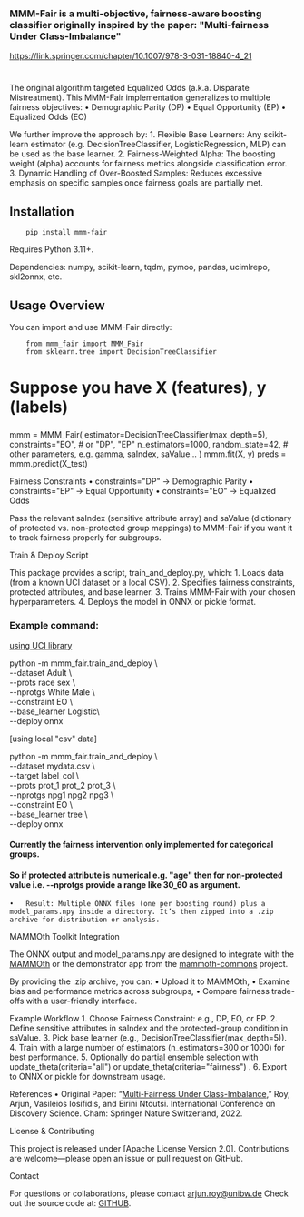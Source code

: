 ### MMM-Fair is a multi-objective, fairness-aware boosting classifier originally inspired by the paper: "Multi-fairness Under Class-Imbalance"
https://link.springer.com/chapter/10.1007/978-3-031-18840-4_21
#

The original algorithm targeted Equalized Odds (a.k.a. Disparate Mistreatment). This MMM-Fair implementation generalizes to multiple fairness objectives:
	•	Demographic Parity (DP)
	•	Equal Opportunity (EP)
	•	Equalized Odds (EO)

We further improve the approach by:
	1.	Flexible Base Learners: Any scikit-learn estimator (e.g. DecisionTreeClassifier, LogisticRegression, MLP) can be used as the base learner.
	2.	Fairness-Weighted Alpha: The boosting weight (alpha) accounts for fairness metrics alongside classification error.
	3.	Dynamic Handling of Over-Boosted Samples: Reduces excessive emphasis on specific samples once fairness goals are partially met.


## Installation

		pip install mmm-fair

Requires Python 3.11+.

Dependencies: numpy, scikit-learn, tqdm, pymoo, pandas, ucimlrepo, skl2onnx, etc.

## Usage Overview

You can import and use MMM-Fair directly:

		from mmm_fair import MMM_Fair 
		from sklearn.tree import DecisionTreeClassifier

# Suppose you have X (features), y (labels)
### 
mmm = MMM_Fair(
    estimator=DecisionTreeClassifier(max_depth=5),
    constraints="EO",        # or "DP", "EP"
    n_estimators=1000,
    random_state=42,
    # other parameters, e.g. gamma, saIndex, saValue...
)
mmm.fit(X, y)
preds = mmm.predict(X_test)

Fairness Constraints
	•	constraints="DP" → Demographic Parity
	•	constraints="EP" → Equal Opportunity
	•	constraints="EO" → Equalized Odds

Pass the relevant saIndex (sensitive attribute array) and saValue (dictionary of protected vs. non-protected group mappings) to MMM-Fair if you want it to track fairness properly for subgroups.

Train & Deploy Script

This package provides a script, train_and_deploy.py, which:
	1.	Loads data (from a known UCI dataset or a local CSV).
	2.	Specifies fairness constraints, protected attributes, and base learner.
	3.	Trains MMM-Fair with your chosen hyperparameters.
	4.	Deploys the model in ONNX or pickle format.

### Example command:

[using UCI library](https://archive.ics.uci.edu)

python -m mmm_fair.train_and_deploy \\ \
  --dataset Adult \\ \
  --prots race sex \\ \
  --nprotgs White Male \\ \
  --constraint EO \\ \
  --base_learner Logistic\\ \
  --deploy onnx

[using local "csv" data]

python -m mmm_fair.train_and_deploy \\ \
  --dataset mydata.csv \\ \
  --target label_col \\ \
  --prots prot_1 prot_2 prot_3 \\ \
  --nprotgs npg1 npg2 npg3 \\ \
  --constraint EO \\ \
  --base_learner tree \\ \
  --deploy onnx

#### Currently the fairness intervention only implemented for categorical groups. 
#### So if protected attribute is numerical e.g. "age" then for non-protected value i.e. --nprotgs provide a range like 30_60 as argument. 


	•	Result: Multiple ONNX files (one per boosting round) plus a model_params.npy inside a directory. It’s then zipped into a .zip archive for distribution or analysis.

MAMMOth Toolkit Integration

The ONNX output and model_params.npy are designed to integrate with the [MAMMOth](https://github.com/mammoth-eu/mammoth-toolkit-releases) or the demonstrator app from the [mammoth-commons](https://github.com/mammoth-eu/mammoth-toolkit-releases) project.

By providing the .zip archive, you can:
	•	Upload it to MAMMOth,
	•	Examine bias and performance metrics across subgroups,
	•	Compare fairness trade-offs with a user-friendly interface.

Example Workflow
	1.	Choose Fairness Constraint: e.g., DP, EO, or EP.
	2.	Define sensitive attributes in saIndex and the protected-group condition in saValue.
	3.	Pick base learner (e.g., DecisionTreeClassifier(max_depth=5)).
	4.	Train with a large number of estimators (n_estimators=300 or 1000) for best performance.
	5.	Optionally do partial ensemble selection with update_theta(criteria="all") or update_theta(criteria="fairness") .
	6.	Export to ONNX or pickle for downstream usage.

References
	•	Original Paper:
“[Multi-Fairness Under Class-Imbalance](https://link.springer.com/chapter/10.1007/978-3-031-18840-4_21),”  Roy, Arjun, Vasileios Iosifidis, and Eirini Ntoutsi. International Conference on Discovery Science. Cham: Springer Nature Switzerland, 2022.


License & Contributing

This project is released under [Apache License Version 2.0].
Contributions are welcome—please open an issue or pull request on GitHub.

Contact

For questions or collaborations, please contact [arjun.roy@unibw.de](mailto:arjun.roy@unibw.de) 
Check out the source code at: [GITHUB](https://github.com/arjunroyihrpa/MMM_fair).